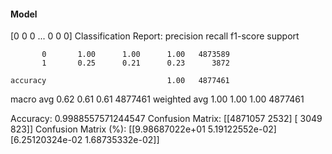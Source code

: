 #### Model
[0 0 0 ... 0 0 0]
Classification Report:
              precision    recall  f1-score   support

           0       1.00      1.00      1.00   4873589
           1       0.25      0.21      0.23      3872

    accuracy                           1.00   4877461
   macro avg       0.62      0.61      0.61   4877461
weighted avg       1.00      1.00      1.00   4877461

Accuracy: 0.9988557571244547
Confusion Matrix:
[[4871057    2532]
 [   3049     823]]
Confusion Matrix (%):
[[9.98687022e+01 5.19122552e-02]
 [6.25120324e-02 1.68735332e-02]]
